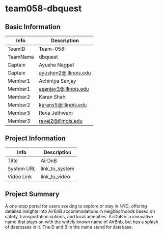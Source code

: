 # team058-dbquest

## Basic Information

|   Info      |        Description     |
| ----------- | ---------------------- |
| TeamID      |        Team-058        |
| TeamName    |         dbquest        |
| Captain     |      Ayushe Nagpal     |
| Captain     | ayushen2@illinois.edu  |
| Member1     |    Achintya Sanjay     |
| Member1     | asanjay3@illinois.edu  |
| Member2     |       Karan Shah       |
| Member2     |  karans5@illinois.edu  |
| Member3     |      Reva Jethwani     |
| Member3     |  revaj2@illinois.edu   |

## Project Information

|   Info      |        Description     |
| ----------- | ---------------------- |
|  Title      |         AirDnB         |
| System URL  |      link_to_system    |
| Video Link  |      link_to_video     |

## Project Summary

A one-stop portal for users seeking to explore or stay in NYC, offering detailed insights into AirBnB accommodations in neighborhoods based on safety, transportation options, and local amenities. AirDnB is a innovative name that plays on with the widely known name of AirBnb, but has a splash of databases in it. The D and B in the name stand for database. 

